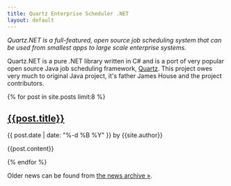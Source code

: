 ```yaml
---
title: Quartz Enterprise Scheduler .NET
layout: default
---
```


<cite style="margin-top: 20px;">
Quartz.NET is a full-featured, open source job scheduling system that can be used from smallest apps to large scale enterprise systems.
</cite>

Quartz.NET is a pure .NET library written in C# and is a port of very popular open source Java job scheduling framework, <a href="http://www.quartz-scheduler.org">Quartz</a>. This project owes very much to original Java project, it's father James House and the project contributors. 

{% for post in site.posts limit:8 %}

<h2><a href="{{post.url}}">{{post.title}}</a></h2>

<div class="descr">{{ post.date | date: "%-d %B %Y" }} by {{site.author}}</div>

{{post.content}}
	
{% endfor %}


Older news can be found from [the news archive &raquo;](/old_news.html).